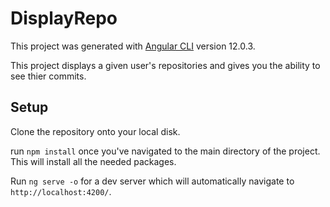 # DisplayRepo

This project was generated with [Angular CLI](https://github.com/angular/angular-cli) version 12.0.3.

This project displays a given user's repositories and gives you the ability to see thier commits.

## Setup

Clone the repository onto your local disk.

run `npm install` once you've navigated to the main directory of the project. This will install all the needed packages.

Run `ng serve -o` for a dev server which will automatically navigate to `http://localhost:4200/`.
